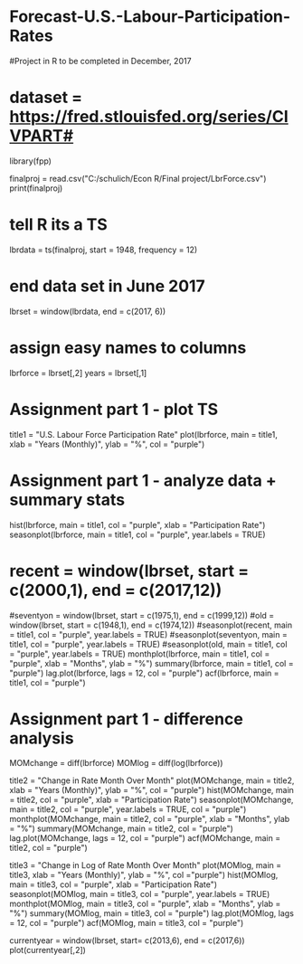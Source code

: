 # Forecast-U.S.-Labour-Participation-Rates
#Project in R to be completed in December, 2017
# dataset = https://fred.stlouisfed.org/series/CIVPART#

library(fpp)

finalproj = read.csv("C:/schulich/Econ R/Final project/LbrForce.csv")
print(finalproj)
# tell R its a TS
lbrdata = ts(finalproj, start = 1948, frequency = 12)
# end data set in June 2017
lbrset = window(lbrdata, end = c(2017, 6))
# assign easy names to columns
lbrforce = lbrset[,2]
years = lbrset[,1]

# Assignment part 1 - plot TS 
title1 = "U.S. Labour Force Participation Rate"
plot(lbrforce, main = title1, xlab = "Years (Monthly)", ylab = "%", col = "purple")
# Assignment part 1 - analyze data + summary stats
hist(lbrforce, main = title1, col = "purple", xlab = "Participation Rate")
seasonplot(lbrforce, main = title1, col = "purple", year.labels = TRUE)
# recent = window(lbrset, start = c(2000,1), end = c(2017,12))
#seventyon = window(lbrset, start = c(1975,1), end = c(1999,12))
#old = window(lbrset, start = c(1948,1), end = c(1974,12))
#seasonplot(recent, main = title1, col = "purple", year.labels = TRUE)
#seasonplot(seventyon, main = title1, col = "purple", year.labels = TRUE)
#seasonplot(old, main = title1, col = "purple", year.labels = TRUE)
monthplot(lbrforce, main = title1, col = "purple", xlab = "Months", ylab = "%")
summary(lbrforce, main = title1, col = "purple")
lag.plot(lbrforce, lags = 12, col = "purple")
acf(lbrforce, main = title1, col = "purple")

# Assignment part 1 - difference analysis
MOMchange = diff(lbrforce)
MOMlog = diff(log(lbrforce))

title2 = "Change in Rate Month Over Month"
plot(MOMchange, main = title2, xlab = "Years (Monthly)", ylab = "%", col = "purple")
hist(MOMchange, main = title2, col = "purple", xlab = "Participation Rate")
seasonplot(MOMchange, main = title2, col = "purple", year.labels = TRUE, col = "purple")
monthplot(MOMchange, main = title2, col = "purple", xlab = "Months", ylab = "%")
summary(MOMchange, main = title2, col = "purple")
lag.plot(MOMchange, lags = 12, col = "purple")
acf(MOMchange, main = title2, col = "purple")

title3 = "Change in Log of Rate Month Over Month"
plot(MOMlog, main = title3, xlab = "Years (Monthly)", ylab = "%", col ="purple")
hist(MOMlog, main = title3, col = "purple", xlab = "Participation Rate")
seasonplot(MOMlog, main = title3, col = "purple", year.labels = TRUE)
monthplot(MOMlog, main = title3, col = "purple", xlab = "Months", ylab = "%")
summary(MOMlog, main = title3, col = "purple")
lag.plot(MOMlog, lags = 12, col = "purple")
acf(MOMlog, main = title3, col = "purple")

currentyear = window(lbrset, start= c(2013,6), end = c(2017,6))
plot(currentyear[,2])
